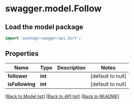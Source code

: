 # swagger.model.Follow

## Load the model package
```dart
import 'package:swagger/api.dart';
```

## Properties
Name | Type | Description | Notes
------------ | ------------- | ------------- | -------------
**follower** | **int** |  | [default to null]
**isFollowing** | **int** |  | [default to null]

[[Back to Model list]](../README.md#documentation-for-models) [[Back to API list]](../README.md#documentation-for-api-endpoints) [[Back to README]](../README.md)


